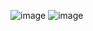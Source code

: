 ![image](https://github.com/user-attachments/assets/ef5f30b1-5110-4cf8-9075-2c391160c044)
![image](https://github.com/user-attachments/assets/48de2b4b-6f4c-4b08-92cd-20631f104a4a)
